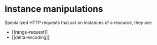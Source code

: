 # Instance manipulations
Specialized HTTP requests that act on instances of a resource, they are:

* [[range-request]]
* [[delta-encoding]]
